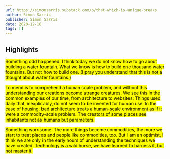 ```yaml
---
url: https://simonsarris.substack.com/p/that-which-is-unique-breaks
author: Simon Sarris
publisher: Simon Sarris
date: 2020-12-16
tags: []
---
```


## Highlights
<mark>Something odd happened. I think today we do not know how to go about building a water fountain. What we know is how to build one thousand water fountains. But not how to build one. (I pray you understand that this is not a thought about water fountains.)</mark>

<mark>To mend is to comprehend a human scale problem, and without this understanding our creations become strange creatures. We see this in the common examples of our time, from architecture to websites: Things used daily that, inexplicably, do not seem to be invented for human use. In the case of housing, bad architecture treats a human-scale environment as if it were a commodity-scale problem. The creators of some places see inhabitants not as humans but parameters.</mark>

<mark>Something worrisome: The more things become commodities, the more we start to treat places and people like commodities, too. But I am an optimist, I think we are only in the early hours of understanding the techniques we have created. Technology is a wild horse, we have learned to harness it, but not master it.</mark>

